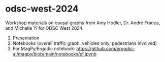 # odsc-west-2024
Workshop materials on causal graphs from Amy Hodler, Dr. Andre Franca, and Michelle Yi for ODSC West 2024.

1. Presentation
2. Notebooks (overall traffic graph, vehicles only, pedestrians involved)
3. For MagPy/Ergodic notebook: https://github.com/ergodic-ai/magpy/blob/main/notebooks/sf.ipynb
